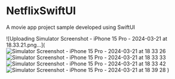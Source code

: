 # NetflixSwiftUI

A movie app project sample developed using SwiftUI

![Uploading Simulator Screenshot - iPhone 15 Pro - 2024-03-21 at 18.33.21.png…](
![Simulator Screenshot - iPhone 15 Pro - 2024-03-21 at 18 33 26](https://github.com/bengiianil/NetflixSwiftUI/assets/58110156/9de45def-8227-41db-bf32-811f9350cc4c)
![Simulator Screenshot - iPhone 15 Pro - 2024-03-21 at 18 33 33](https://github.com/bengiianil/NetflixSwiftUI/assets/58110156/8a9bec91-fe77-42c9-a0b1-f7457222b1ac)
![Simulator Screenshot - iPhone 15 Pro - 2024-03-21 at 18 33 42](https://github.com/bengiianil/NetflixSwiftUI/assets/58110156/ab88d4d3-7d0c-4224-8025-bafb5d0dbe77)
![Simulator Screenshot - iPhone 15 Pro - 2024-03-21 at 18 39 28](https://github.com/bengiianil/NetflixSwiftUI/assets/58110156/54684728-c255-4fdb-98cc-9f7814501e97)
)
